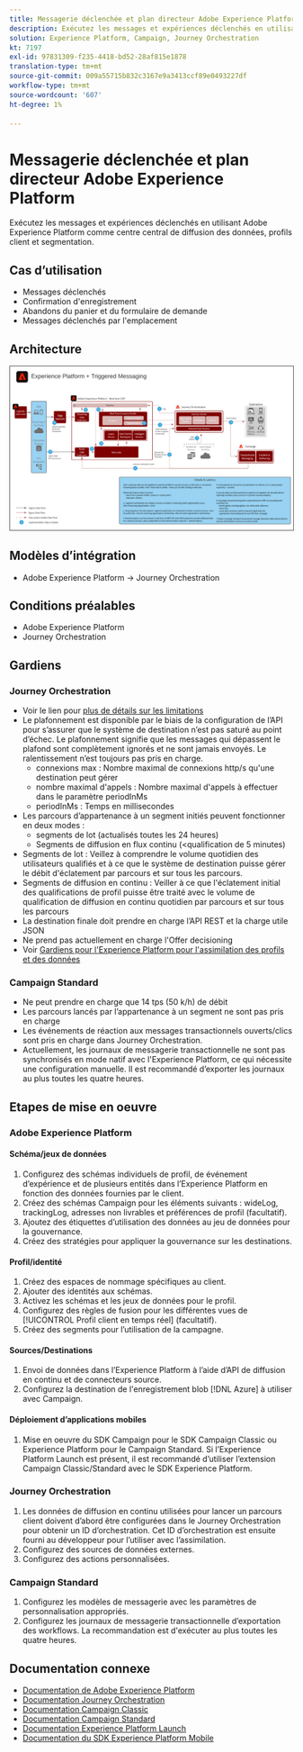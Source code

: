 ```yaml
---
title: Messagerie déclenchée et plan directeur Adobe Experience Platform
description: Exécutez les messages et expériences déclenchés en utilisant Adobe Experience Platform comme centre central de diffusion des données, profils client et segmentation.
solution: Experience Platform, Campaign, Journey Orchestration
kt: 7197
exl-id: 97831309-f235-4418-bd52-28af815e1878
translation-type: tm+mt
source-git-commit: 009a55715b832c3167e9a3413ccf89e0493227df
workflow-type: tm+mt
source-wordcount: '607'
ht-degree: 1%

---
```


# Messagerie déclenchée et plan directeur Adobe Experience Platform

Exécutez les messages et expériences déclenchés en utilisant Adobe Experience Platform comme centre central de diffusion des données, profils client et segmentation.

## Cas d’utilisation

* Messages déclenchés
* Confirmation d&#39;enregistrement
* Abandons du panier et du formulaire de demande
* Messages déclenchés par l&#39;emplacement

## Architecture

<img src="assets/triggered.svg" alt="Architecture de référence pour le schéma de messagerie et de Adobe Experience Platform déclenchés" style="border:1px solid #4a4a4a" />

## Modèles d’intégration

* Adobe Experience Platform -> Journey Orchestration

## Conditions préalables

* Adobe Experience Platform
* Journey Orchestration

## Gardiens

### Journey Orchestration

* Voir le lien pour [plus de détails sur les limitations](https://experienceleague.adobe.com/docs/journeys/using/starting-with-journeys/limitations.html?lang=en#starting-with-journeys)
* Le plafonnement est disponible par le biais de la configuration de l’API pour s’assurer que le système de destination n’est pas saturé au point d’échec. Le plafonnement signifie que les messages qui dépassent le plafond sont complètement ignorés et ne sont jamais envoyés. Le ralentissement n’est toujours pas pris en charge.
   * connexions max : Nombre maximal de connexions http/s qu&#39;une destination peut gérer
   * nombre maximal d&#39;appels : Nombre maximal d&#39;appels à effectuer dans le paramètre periodInMs
   * periodInMs : Temps en millisecondes
* Les parcours d’appartenance à un segment initiés peuvent fonctionner en deux modes :
   * segments de lot (actualisés toutes les 24 heures)
   * Segments de diffusion en flux continu (&lt;qualification de 5 minutes)
* Segments de lot : Veillez à comprendre le volume quotidien des utilisateurs qualifiés et à ce que le système de destination puisse gérer le débit d&#39;éclatement par parcours et sur tous les parcours.
* Segments de diffusion en continu : Veiller à ce que l&#39;éclatement initial des qualifications de profil puisse être traité avec le volume de qualification de diffusion en continu quotidien par parcours et sur tous les parcours
* La destination finale doit prendre en charge l’API REST et la charge utile JSON
* Ne prend pas actuellement en charge l&#39;Offer decisioning
* Voir [Gardiens pour l&#39;Experience Platform pour l&#39;assimilation des profils et des données](https://experienceleague.adobe.com/docs/experience-platform/profile/guardrails.html?lang=en)

### Campaign Standard

* Ne peut prendre en charge que 14 tps (50 k/h) de débit
* Les parcours lancés par l’appartenance à un segment ne sont pas pris en charge
* Les événements de réaction aux messages transactionnels ouverts/clics sont pris en charge dans Journey Orchestration.
* Actuellement, les journaux de messagerie transactionnelle ne sont pas synchronisés en mode natif avec l&#39;Experience Platform, ce qui nécessite une configuration manuelle. Il est recommandé d’exporter les journaux au plus toutes les quatre heures.


## Etapes de mise en oeuvre

### Adobe Experience Platform

#### Schéma/jeux de données

1. Configurez des schémas individuels de profil, de événement d’expérience et de plusieurs entités dans l’Experience Platform en fonction des données fournies par le client.
1. Créez des schémas Campaign pour les éléments suivants : wideLog, trackingLog, adresses non livrables et préférences de profil (facultatif).
1. Ajoutez des étiquettes d’utilisation des données au jeu de données pour la gouvernance.
1. Créez des stratégies pour appliquer la gouvernance sur les destinations.

#### Profil/identité

1. Créez des espaces de nommage spécifiques au client.
1. Ajouter des identités aux schémas.
1. Activez les schémas et les jeux de données pour le profil.
1. Configurez des règles de fusion pour les différentes vues de [!UICONTROL Profil client en temps réel] (facultatif).
1. Créez des segments pour l’utilisation de la campagne.

#### Sources/Destinations

1. Envoi de données dans l’Experience Platform à l’aide d’API de diffusion en continu et de connecteurs source.
1. Configurez la destination de l&#39;enregistrement blob [!DNL Azure] à utiliser avec Campaign.

#### Déploiement d’applications mobiles

1. Mise en oeuvre du SDK Campaign pour le SDK Campaign Classic ou Experience Platform pour le Campaign Standard. Si l’Experience Platform Launch est présent, il est recommandé d’utiliser l’extension Campaign Classic/Standard avec le SDK Experience Platform.


### Journey Orchestration

1. Les données de diffusion en continu utilisées pour lancer un parcours client doivent d’abord être configurées dans le Journey Orchestration pour obtenir un ID d’orchestration. Cet ID d’orchestration est ensuite fourni au développeur pour l’utiliser avec l’assimilation.
1. Configurez des sources de données externes.
1. Configurez des actions personnalisées.

### Campaign Standard

1. Configurez les modèles de messagerie avec les paramètres de personnalisation appropriés.
1. Configurez les journaux de messagerie transactionnelle d’exportation des workflows. La recommandation est d&#39;exécuter au plus toutes les quatre heures.


## Documentation connexe

* [Documentation de Adobe Experience Platform](https://experienceleague.adobe.com/docs/experience-platform.html?lang=en)
* [Documentation Journey Orchestration](https://experienceleague.adobe.com/docs/journey-orchestration.html?lang=en)
* [Documentation Campaign Classic](https://experienceleague.adobe.com/docs/campaign-classic.html?lang=en)
* [Documentation Campaign Standard](https://experienceleague.adobe.com/docs/campaign-standard.html?lang=en)
* [Documentation Experience Platform Launch](https://experienceleague.adobe.com/docs/launch.html?lang=en)
* [Documentation du SDK Experience Platform Mobile](https://experienceleague.adobe.com/docs/mobile.html?lang=en)
